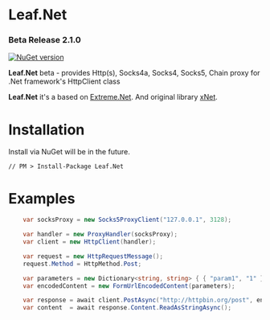 # Leaf.Net
### Beta Release 2.1.0

[![NuGet version](https://badge.fury.io/nu/Leaf.Net.svg)](https://badge.fury.io/nu/Leaf.Net)

**Leaf.Net** beta - provides Http(s), Socks4a, Socks4, Socks5, Chain proxy for .Net framework's HttpClient class

**Leaf.Net** it's a based on [Extreme.Net](https://github.com/Fedorus/Extreme.Net). And original library [xNet](https://github.com/X-rus/xNet).


# Installation
Install via NuGet will be in the future.

```
// PM > Install-Package Leaf.Net
```
 
# Examples
 
```csharp
    var socksProxy = new Socks5ProxyClient("127.0.0.1", 3128);

    var handler = new ProxyHandler(socksProxy);
    var client = new HttpClient(handler);

    var request = new HttpRequestMessage();
	request.Method = HttpMethod.Post;

    var parameters = new Dictionary<string, string> { { "param1", "1" }, { "param2", "2" } };
    var encodedContent = new FormUrlEncodedContent(parameters);

    var response = await client.PostAsync("http://httpbin.org/post", encodedContent);
    var content  = await response.Content.ReadAsStringAsync();
```
